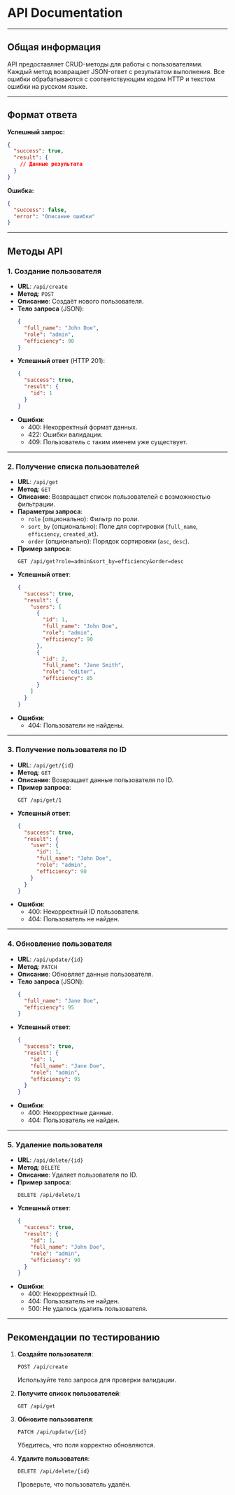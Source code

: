 
# API Documentation

---

## Общая информация

API предоставляет CRUD-методы для работы с пользователями. Каждый метод возвращает JSON-ответ с результатом выполнения. Все ошибки обрабатываются с соответствующим кодом HTTP и текстом ошибки на русском языке.

---

## Формат ответа

**Успешный запрос:**

```json
{
  "success": true,
  "result": {
    // Данные результата
  }
}
```

**Ошибка:**

```json
{
  "success": false,
  "error": "Описание ошибки"
}
```

---

## Методы API

### 1. **Создание пользователя**

- **URL**: `/api/create`
- **Метод**: `POST`
- **Описание**: Создаёт нового пользователя.
- **Тело запроса** (JSON):
  ```json
  {
    "full_name": "John Doe",
    "role": "admin",
    "efficiency": 90
  }
  ```
- **Успешный ответ** (HTTP 201):
  ```json
  {
    "success": true,
    "result": {
      "id": 1
    }
  }
  ```
- **Ошибки**:
  - 400: Некорректный формат данных.
  - 422: Ошибки валидации.
  - 409: Пользователь с таким именем уже существует.

---

### 2. **Получение списка пользователей**

- **URL**: `/api/get`
- **Метод**: `GET`
- **Описание**: Возвращает список пользователей с возможностью фильтрации.
- **Параметры запроса**:
  - `role` (опционально): Фильтр по роли.
  - `sort_by` (опционально): Поле для сортировки (`full_name`, `efficiency`, `created_at`).
  - `order` (опционально): Порядок сортировки (`asc`, `desc`).
- **Пример запроса**:
  ```
  GET /api/get?role=admin&sort_by=efficiency&order=desc
  ```
- **Успешный ответ**:
  ```json
  {
    "success": true,
    "result": {
      "users": [
        {
          "id": 1,
          "full_name": "John Doe",
          "role": "admin",
          "efficiency": 90
        },
        {
          "id": 2,
          "full_name": "Jane Smith",
          "role": "editor",
          "efficiency": 85
        }
      ]
    }
  }
  ```
- **Ошибки**:
  - 404: Пользователи не найдены.

---

### 3. **Получение пользователя по ID**

- **URL**: `/api/get/{id}`
- **Метод**: `GET`
- **Описание**: Возвращает данные пользователя по ID.
- **Пример запроса**:
  ```
  GET /api/get/1
  ```
- **Успешный ответ**:
  ```json
  {
    "success": true,
    "result": {
      "user": {
        "id": 1,
        "full_name": "John Doe",
        "role": "admin",
        "efficiency": 90
      }
    }
  }
  ```
- **Ошибки**:
  - 400: Некорректный ID пользователя.
  - 404: Пользователь не найден.

---

### 4. **Обновление пользователя**

- **URL**: `/api/update/{id}`
- **Метод**: `PATCH`
- **Описание**: Обновляет данные пользователя.
- **Тело запроса** (JSON):
  ```json
  {
    "full_name": "Jane Doe",
    "efficiency": 95
  }
  ```
- **Успешный ответ**:
  ```json
  {
    "success": true,
    "result": {
      "id": 1,
      "full_name": "Jane Doe",
      "role": "admin",
      "efficiency": 95
    }
  }
  ```
- **Ошибки**:
  - 400: Некорректные данные.
  - 404: Пользователь не найден.

---

### 5. **Удаление пользователя**

- **URL**: `/api/delete/{id}`
- **Метод**: `DELETE`
- **Описание**: Удаляет пользователя по ID.
- **Пример запроса**:
  ```
  DELETE /api/delete/1
  ```
- **Успешный ответ**:
  ```json
  {
    "success": true,
    "result": {
      "id": 1,
      "full_name": "John Doe",
      "role": "admin",
      "efficiency": 90
    }
  }
  ```
- **Ошибки**:
  - 400: Некорректный ID.
  - 404: Пользователь не найден.
  - 500: Не удалось удалить пользователя.

---

## Рекомендации по тестированию

1. **Создайте пользователя**:
   ```
   POST /api/create
   ```
   Используйте тело запроса для проверки валидации.

2. **Получите список пользователей**:
   ```
   GET /api/get
   ```

3. **Обновите пользователя**:
   ```
   PATCH /api/update/{id}
   ```
   Убедитесь, что поля корректно обновляются.

4. **Удалите пользователя**:
   ```
   DELETE /api/delete/{id}
   ```
   Проверьте, что пользователь удалён.
